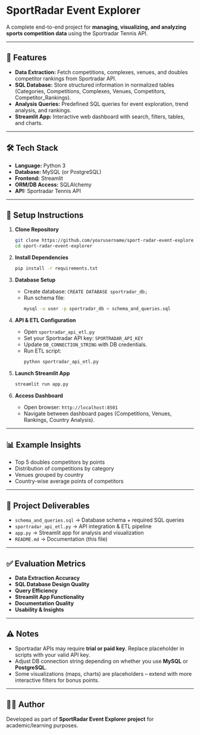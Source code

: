 
# SportRadar Event Explorer

A complete end-to-end project for **managing, visualizing, and analyzing sports competition data** using the Sportradar Tennis API.

---

## 📌 Features

- **Data Extraction:** Fetch competitions, complexes, venues, and doubles competitor rankings from Sportradar API.
- **SQL Database:** Store structured information in normalized tables (Categories, Competitions, Complexes, Venues, Competitors, Competitor_Rankings).
- **Analysis Queries:** Predefined SQL queries for event exploration, trend analysis, and rankings.
- **Streamlit App:** Interactive web dashboard with search, filters, tables, and charts.

---

## 🛠️ Tech Stack

- **Language:** Python 3
- **Database:** MySQL (or PostgreSQL)
- **Frontend:** Streamlit
- **ORM/DB Access:** SQLAlchemy
- **API:** Sportradar Tennis API

---

## 🚀 Setup Instructions

1. **Clone Repository**
   ```bash
   git clone https://github.com/yourusername/sport-radar-event-explorer.git
   cd sport-radar-event-explorer
   ```

2. **Install Dependencies**
   ```bash
   pip install -r requirements.txt
   ```

3. **Database Setup**
   - Create database: `CREATE DATABASE sportradar_db;`
   - Run schema file:
     ```bash
     mysql -u user -p sportradar_db < schema_and_queries.sql
     ```

4. **API & ETL Configuration**
   - Open `sportradar_api_etl.py`
   - Set your Sportradar API key: `SPORTRADAR_API_KEY`
   - Update `DB_CONNECTION_STRING` with DB credentials.
   - Run ETL script:
     ```bash
     python sportradar_api_etl.py
     ```

5. **Launch Streamlit App**
   ```bash
   streamlit run app.py
   ```

6. **Access Dashboard**
   - Open browser: `http://localhost:8501`
   - Navigate between dashboard pages (Competitions, Venues, Rankings, Country Analysis).

---

## 📊 Example Insights

- Top 5 doubles competitors by points
- Distribution of competitions by category
- Venues grouped by country
- Country-wise average points of competitors

---

## 📂 Project Deliverables

- `schema_and_queries.sql` → Database schema + required SQL queries
- `sportradar_api_etl.py` → API integration & ETL pipeline
- `app.py` → Streamlit app for analysis and visualization
- `README.md` → Documentation (this file)

---

## ✅ Evaluation Metrics

- **Data Extraction Accuracy**
- **SQL Database Design Quality**
- **Query Efficiency**
- **Streamlit App Functionality**
- **Documentation Quality**
- **Usability & Insights**

---

## ⚠️ Notes

- Sportradar APIs may require **trial or paid key**. Replace placeholder in scripts with your valid API key.
- Adjust DB connection string depending on whether you use **MySQL** or **PostgreSQL**.
- Some visualizations (maps, charts) are placeholders – extend with more interactive filters for bonus points.

---

## 👨‍💻 Author

Developed as part of **SportRadar Event Explorer project** for academic/learning purposes.

